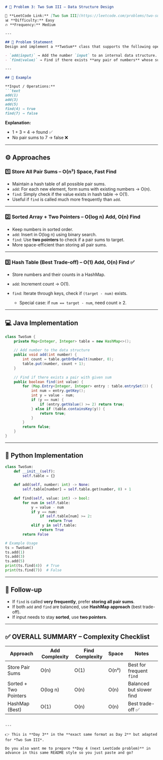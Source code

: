 ````markdown
# 📌 Problem 3: Two Sum III – Data Structure Design  

🔗 **LeetCode Link:** [Two Sum III](https://leetcode.com/problems/two-sum-iii-data-structure-design/)  
📊 **Difficulty:** Easy  
🔥 **Frequency:** Medium  

---

## 📝 Problem Statement  
Design and implement a **TwoSum** class that supports the following operations:  

- `add(input)` → Add the number `input` to an internal data structure.  
- `find(value)` → Find if there exists **any pair of numbers** whose sum is equal to `value`.  

---

## 📖 Example  

**Input / Operations:**  
```text
add(1)
add(3)
add(5)
find(4) → true
find(7) → false
````

**Explanation:**

* 1 + 3 = 4 → found ✅
* No pair sums to 7 → false ❌

---

## ⚙️ Approaches

### 1️⃣ Store All Pair Sums – O(n²) Space, Fast Find

* Maintain a hash table of all possible pair sums.
* `add`: For each new element, form sums with existing numbers → O(n).
* `find`: Simply check if the value exists in hash table → O(1).
* Useful if `find` is called much more frequently than `add`.

---

### 2️⃣ Sorted Array + Two Pointers – O(log n) Add, O(n) Find

* Keep numbers in sorted order.
* `add`: Insert in O(log n) using binary search.
* `find`: Use **two pointers** to check if a pair sums to target.
* More space-efficient than storing all pair sums.

---

### 3️⃣ Hash Table (Best Trade-off) – O(1) Add, O(n) Find ✅

* Store numbers and their counts in a HashMap.
* `add`: Increment count → O(1).
* `find`: Iterate through keys, check if `(target - num)` exists.

  * Special case: if `num == target - num`, need count ≥ 2.

---

## 💻 Java Implementation

```java
class TwoSum {
    private Map<Integer, Integer> table = new HashMap<>();
    
    // Add number to the data structure
    public void add(int number) {
        int count = table.getOrDefault(number, 0);
        table.put(number, count + 1);
    }
    
    // Find if there exists a pair with given sum
    public boolean find(int value) {
        for (Map.Entry<Integer, Integer> entry : table.entrySet()) {
            int num = entry.getKey();
            int y = value - num;
            if (y == num) {
                if (entry.getValue() >= 2) return true;
            } else if (table.containsKey(y)) {
                return true;
            }
        }
        return false;
    }
}
```

---

## 🚀 Python Implementation

```python
class TwoSum:
    def __init__(self):
        self.table = {}
    
    def add(self, number: int) -> None:
        self.table[number] = self.table.get(number, 0) + 1
    
    def find(self, value: int) -> bool:
        for num in self.table:
            y = value - num
            if y == num:
                if self.table[num] >= 2:
                    return True
            elif y in self.table:
                return True
        return False

# Example Usage
ts = TwoSum()
ts.add(1)
ts.add(3)
ts.add(5)
print(ts.find(4))  # True
print(ts.find(7))  # False
```

---

## 🔮 Follow-up

* If `find` is called **very frequently**, prefer **storing all pair sums**.
* If both `add` and `find` are balanced, use **HashMap approach** (best trade-off).
* If input needs to stay **sorted**, use **two pointers**.

---

## ✅ OVERALL SUMMARY – Complexity Checklist

| Approach              | Add Complexity | Find Complexity | Space | Notes                    |
| --------------------- | -------------- | --------------- | ----- | ------------------------ |
| Store Pair Sums       | O(n)           | O(1)            | O(n²) | Best for frequent `find` |
| Sorted + Two Pointers | O(log n)       | O(n)            | O(n)  | Balanced but slower find |
| HashMap (Best)        | O(1)           | O(n)            | O(n)  | Best trade-off ✅         |

```

---

👉 This is **Day 3** in the **exact same format as Day 2** but adapted for *Two Sum III*.  

Do you also want me to prepare **Day 4 (next LeetCode problem)** in advance in this same README style so you just paste and go?
```
